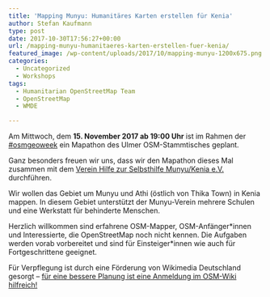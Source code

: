 ```yaml
---
title: 'Mapping Munyu: Humanitäres Karten erstellen für Kenia'
author: Stefan Kaufmann
type: post
date: 2017-10-30T17:56:27+00:00
url: /mapping-munyu-humanitaeres-karten-erstellen-fuer-kenia/
featured_image: /wp-content/uploads/2017/10/mapping-munyu-1200x675.png
categories:
  - Uncategorized
  - Workshops
tags:
  - Humanitarian OpenStreetMap Team
  - OpenStreetMap
  - WMDE

---
```

Am Mittwoch, dem **15. November 2017 ab 19:00 Uhr** ist im Rahmen der [#osmgeoweek](http://osmgeoweek.org/) ein Mapathon des Ulmer OSM-Stammtisches geplant.
  
Ganz besonders freuen wir uns, dass wir den Mapathon dieses Mal zusammen mit dem [Verein Hilfe zur Selbsthilfe Munyu/Kenia e.V.](http://www.munyu.de) durchführen.
  
Wir wollen das Gebiet um Munyu und Athi (östlich von Thika Town) in Kenia mappen. In diesem Gebiet unterstützt der Munyu-Verein mehrere Schulen und eine Werkstatt für behinderte Menschen.

Herzlich willkommen sind erfahrene OSM-Mapper, OSM-Anfänger\*innen und Interessierte, die OpenStreetMap noch nicht kennen. Die Aufgaben werden vorab vorbereitet und sind für Einsteiger\*innen wie auch für Fortgeschrittene geeignet.

Für Verpflegung ist durch eine Förderung von Wikimedia Deutschland gesorgt – [für eine bessere Planung ist eine Anmeldung im OSM-Wiki hilfreich!][1]

 [1]: https://wiki.openstreetmap.org/wiki/Ulm_Neu-Ulm/Mapping4Munyu